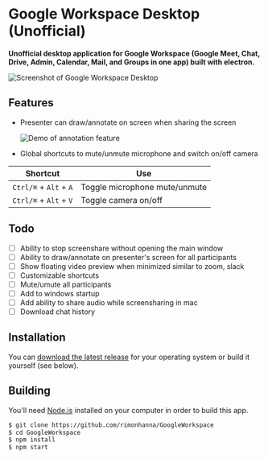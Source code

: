 # Google Workspace Desktop (Unofficial)

**Unofficial desktop application for Google Workspace (Google Meet, Chat, Drive, Admin, Calendar, Mail, and Groups in one app) built with electron.**

![Screenshot of Google Workspace Desktop](.....jpg)

## Features

- Presenter can draw/annotate on screen when sharing the screen

  ![Demo of annotation feature](....gif)

- Global shortcuts to mute/unmute microphone and switch on/off camera

| Shortcut               | Use                           |
| ---------------------- | ----------------------------- |
| `Ctrl/⌘` + `Alt` + `A` | Toggle microphone mute/unmute |
| `Ctrl/⌘` + `Alt` + `V` | Toggle camera on/off          |

## Todo

- [ ] Ability to stop screenshare without opening the main window
- [ ] Ability to draw/annotate on presenter's screen for all participants
- [ ] Show floating video preview when minimized similar to zoom, slack
- [ ] Customizable shortcuts
- [ ] Mute/umute all participants
- [ ] Add to windows startup
- [ ] Add ability to share audio while screensharing in mac
- [ ] Download chat history

## Installation

You can [download the latest release](https://github.com/rimonhanna/GoogleWorkspace/releases) for your operating system or build it yourself (see below).

## Building

You'll need [Node.js](https://nodejs.org) installed on your computer in order to build this app.

```bash
$ git clone https://github.com/rimonhanna/GoogleWorkspace
$ cd GoogleWorkspace
$ npm install
$ npm start
```
